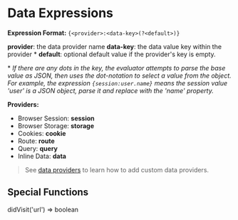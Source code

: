 # Data Expressions

**Expression Format:** `{<provider>:<data-key>(?<default>)}`

**provider**: the data provider name
**data-key**: the data value key within the provider \*
**default**: optional default value if the provider's key is empty.

\* _If there are any dots in the key, the evaluator attempts to parse the base value as JSON, then uses the dot-notation to select a value from the object. For example, the expression `{session:user.name}` means the session value 'user' is a JSON object, parse it and replace with the 'name' property._

**Providers:**

- Browser Session: **session**
- Browser Storage: **storage**
- Cookies: **cookie**
- Route: **route**
- Query: **query**
- Inline Data: **data**

> See [data providers](/use-data/providers) to learn how to add custom data providers.

## Special Functions

didVisit('url') => boolean
